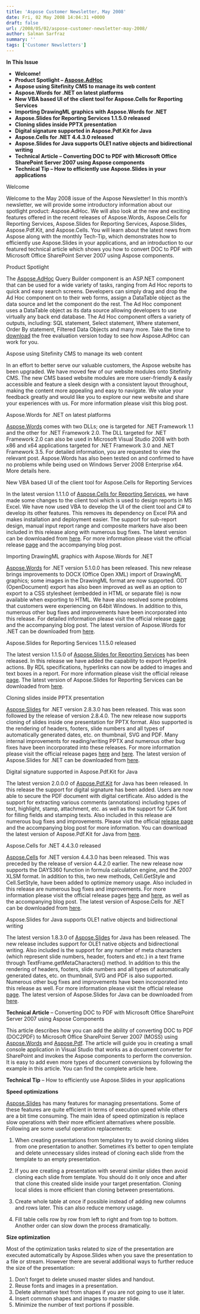 ```yaml
---
title: 'Aspose Customer Newsletter, May 2008'
date: Fri, 02 May 2008 14:04:31 +0000
draft: false
url: /2008/05/02/aspose-customer-newsletter-may-2008/
author: Salman Sarfraz
summary: ''
tags: ['Customer Newsletters']
---
```


**In This Issue**

*   **Welcome!**
*   **Product Spotlight – [Aspose.AdHoc][1]**
*   **Aspose using Sitefinity CMS to manage its web content**
*   **Aspose.Words for .NET on latest platforms**
*   **New VBA based UI of the client tool for Aspose.Cells for Reporting Services**
*   **Importing DrawingML graphics with Aspose.Words for .NET**
*   **Aspose.Slides for Reporting Services 1.1.5.0 released**
*   **Cloning slides inside PPTX presentation**
*   **Digital signature supported in Aspose.Pdf.Kit for Java**
*   **Aspose.Cells for .NET 4.4.3.0 released**
*   **Aspose.Slides for Java supports OLE1 native objects and bidirectional writing**
*   **Technical Article – Converting DOC to PDF with Microsoft Office SharePoint Server 2007 using Aspose components**
*   **Technical Tip – How to efficiently use Aspose.Slides in your applications**

Welcome

Welcome to the May 2008 issue of the Aspose Newsletter! In this month’s newsletter, we will provide some introductory information about our spotlight product: Aspose.AdHoc. We will also look at the new and exciting features offered in the recent releases of Aspose.Words, Aspose.Cells for Reporting Services, Aspose.Slides for Reporting Services, Aspose.Slides, Aspose.Pdf.Kit, and Aspose.Cells. You will learn about the latest news from Aspose along with the monthly Tech-Tip, which demonstrates how to efficiently use Aspose.Slides in your applications, and an introduction to our featured technical article which shows you how to convert DOC to PDF with Microsoft Office SharePoint Server 2007 using Aspose components.

Product Spotlight

The [Aspose.AdHoc][2] Query Builder component is an ASP.NET component that can be used for a wide variety of tasks, ranging from Ad Hoc reports to quick and easy search screens. Developers can simply drag and drop the Ad Hoc component on to their web forms, assign a DataTable object as the data source and let the component do the rest. The Ad Hoc component uses a DataTable object as its data source allowing developers to use virtually any back end database. The Ad Hoc component offers a variety of outputs, including: SQL statement, Select statement, Where statement, Order By statement, Filtered Data Objects and many more. Take the time to [download][3] the free evaluation version today to see how Aspose.AdHoc can work for you.

Aspose using Sitefinity CMS to manage its web content

In an effort to better serve our valuable customers, the Aspose website has been upgraded. We have moved few of our website modules onto Sitefinity CMS. The new CMS based website modules are more user-friendly & easily accessible and feature a sleek design with a consistent layout throughout, making the content more appealing and easy to navigate. We value your feedback greatly and would like you to explore our new website and share your experiences with us. For more information please visit this blog post.

Aspose.Words for .NET on latest platforms

[Aspose.Words][4] comes with two DLLs; one is targeted for .NET Framework 1.1 and the other for .NET Framework 2.0. The DLL targeted for .NET Framework 2.0 can also be used in Microsoft Visual Studio 2008 with both x86 and x64 applications targeted for .NET Framework 3.0 and .NET Framework 3.5. For detailed information, you are requested to view the relevant post. Aspose.Words has also been tested on and confirmed to have no problems while being used on Windows Server 2008 Enterprise x64. More details here.  

New VBA based UI of the client tool for Aspose.Cells for Reporting Services

In the latest version 1.1.1.0 of [Aspose.Cells for Reporting Services][5], we have made some changes to the client tool which is used to design reports in MS Excel. We have now used VBA to develop the UI of the client tool and C# to develop its other features. This removes its dependency on Excel PIA and makes installation and deployment easier. The support for sub-report design, manual input report range and composite markers have also been included in this release along with numerous bug fixes. The latest version can be downloaded from [here][6]. For more information please visit the official release [page][7] and the accompanying blog post.

Importing DrawingML graphics with Aspose.Words for .NET

[Aspose.Words][8] for .NET version 5.1.0.0 has been released. This new release brings improvements to DOCX (Office Open XML) import of DrawingML graphics; some images in the DrawingML format are now supported. ODT (OpenDocument) export has also been improved as well as an option to export to a CSS stylesheet (embedded in HTML or separate file) is now available when exporting to HTML. We have also resolved some problems that customers were experiencing on 64bit Windows. In addition to this, numerous other bug fixes and improvements have been incorporated into this release. For detailed information please visit the official release [page][9] and the accompanying blog post. The latest version of Aspose.Words for .NET can be downloaded from [here][10].  

Aspose.Slides for Reporting Services 1.1.5.0 released

The latest version 1.1.5.0 of [Aspose.Slides for Reporting Services][11] has been released. In this release we have added the capability to export Hyperlink actions. By RDL specifications, hyperlinks can now be added to images and text boxes in a report. For more information please visit the official release [page][12]. The latest version of Aspose.Slides for Reporting Services can be downloaded from [here][13].  

Cloning slides inside PPTX presentation

[Aspose.Slides][14] for .NET version 2.8.3.0 has been released. This was soon followed by the release of version 2.8.4.0. The new release now supports cloning of slides inside one presentation for PPTX format. Also supported is the rendering of headers, footers, slide numbers and all types of automatically generated dates, etc. on thumbnail, SVG and PDF. Many internal improvements for reading/writing PPTX and numerous other bug fixes have been incorporated into these releases. For more information please visit the official release pages [here][15] and [here][16]. The latest version of Aspose.Slides for .NET can be downloaded from [here][17].  

Digital signature supported in Aspose.Pdf.Kit for Java

The latest version 2.0.0.0 of [Aspose.Pdf.Kit][18] for Java has been released. In this release the support for digital signature has been added. Users are now able to secure the PDF document with digital certificate. Also added is the support for extracting various comments (annotations) including types of text, highlight, stamp, attachment, etc. as well as the support for CJK font for filling fields and stamping texts. Also included in this release are numerous bug fixes and improvements. Please visit the official [release page][19] and the accompanying blog post for more information. You can download the latest version of Aspose.Pdf.Kit for Java from [here][20].  

Aspose.Cells for .NET 4.4.3.0 released

[Aspose.Cells][21] for .NET version 4.4.3.0 has been released. This was preceded by the release of version 4.4.2.0 earlier. The new release now supports the DAYS360 function in formula calculation engine, and the 2007 XLSM format. In addition to this, two new methods, Cell.GetStyle and Cell.SetStyle, have been added to optimize memory usage. Also included in this release are numerous bug fixes and improvements. For more information please visit the official release pages [here][22] and [here][23], as well as the accompanying blog post. The latest version of Aspose.Cells for .NET can be downloaded from [here][24].  

Aspose.Slides for Java supports OLE1 native objects and bidirectional writing

The latest version 1.8.3.0 of [Aspose.Slides][25] for Java has been released. The new release includes support for OLE1 native objects and bidirectional writing. Also included is the support for any number of meta characters (which represent slide numbers, header, footers and etc.) in a text frame through TextFrame.getMetaCharacters() method. In addition to this the rendering of headers, footers, slide numbers and all types of automatically generated dates, etc. on thumbnail, SVG and PDF is also supported. Numerous other bug fixes and improvements have been incorporated into this release as well. For more information please visit the official release [page][26]. The latest version of Aspose.Slides for Java can be downloaded from [here][27].  

**Technical Article** – Converting DOC to PDF with Microsoft Office SharePoint Server 2007 using Aspose Components

This article describes how you can add the ability of converting DOC to PDF (DOC2PDF) to Microsoft Office SharePoint Server 2007 (MOSS) using [Aspose.Words][28] and [Aspose.Pdf][29]. The article will guide you in creating a small console application in Visual Studio that works as a document converter for SharePoint and invokes the Aspose components to perform the conversion. It is easy to add even more types of document conversions by following the example in this article. You can find the complete article here.  

**Technical Tip** – How to efficiently use Aspose.Slides in your applications

**Speed optimizations**  
  
[Aspose.Slides][30] has many features for managing presentations. Some of these features are quite efficient in terms of execution speed while others are a bit time consuming. The main idea of speed optimization is replace slow operations with their more efficient alternatives where possible. Following are some useful operation replacements:

1.  When creating presentations from templates try to avoid cloning slides from one presentation to another. Sometimes it’s better to open template and delete unnecessary slides instead of cloning each slide from the template to an empty presentation.  
    
2.  If you are creating a presentation with several similar slides then avoid cloning each slide from template. You should do it only once and after that clone this created slide inside your target presentation. Cloning local slides is more efficient than cloning between presentations.
3.  Create whole table at once if possible instead of adding new columns and rows later. This can also reduce memory usage.
4.  Fill table cells row by row from left to right and from top to bottom. Another order can slow down the process dramatically.

**Size optimization**  
  
Most of the optimization tasks related to size of the presentation are executed automatically by Aspose.Slides when you save the presentation to a file or stream. However there are several additional ways to further reduce the size of the presentation:  
  

1.  Don’t forget to delete unused master slides and handout.
2.  Reuse fonts and images in a presentation.
3.  Delete alternative text from shapes if you are not going to use it later.
4.  Insert common shapes and images to master slide.
5.  Minimize the number of text portions if possible.




[1]: http://www.aspose.com/categories/visual-components/aspose.adhoc-for-.net/default.aspx
[2]: http://www.aspose.com/categories/visual-components/aspose.adhoc-for-.net/default.aspx
[3]: http://www.aspose.com/community/files/53/visual-components/aspose.adhoc/default.aspx
[4]: https://docs.aspose.com/display/wordsjava/Home
[5]: http://www.aspose.com/categories/ssrs-rendering-extensions/aspose.cells-for-reporting-services/default.aspx
[6]: http://www.aspose.com/community/files/52/ssrs-rendering-extensions/aspose.cells.reporting.services/default.aspx
[7]: http://www.aspose.com/community/files/52/ssrs-rendering-extensions/aspose.cells.reporting.services/entry119466.aspx
[8]: https://docs.aspose.com/display/wordsjava/Home
[9]: http://www.aspose.com/community/files/51/file-format-components/aspose.words/entry119442.aspx
[10]: https://docs.aspose.com/display/wordsjava/Home
[11]: http://www.aspose.com/categories/ssrs-rendering-extensions/aspose.slides-for-reporting-services/default.aspx
[12]: http://www.aspose.com/community/files/52/ssrs-rendering-extensions/aspose.slides.reporting.services/entry120373.aspx
[13]: http://www.aspose.com/community/files/52/ssrs-rendering-extensions/aspose.slides.reporting.services/default.aspx
[14]: http://www.aspose.com/categories/file-format-components/aspose.slides-for-.net-and-java/default.aspx
[15]: http://www.aspose.com/community/files/51/file-format-components/aspose.slides/entry120792.aspx
[16]: http://www.aspose.com/community/files/51/file-format-components/aspose.slides/entry119302.aspx
[17]: http://www.aspose.com/community/files/51/file-format-components/aspose.slides/default.aspx
[18]: http://www.aspose.com/categories/file-format-components/aspose.pdf.kit-for-.net-and-java/default.aspx
[19]: http://www.aspose.com/community/files/51/file-format-components/aspose.pdf.kit/entry121423.aspx
[20]: http://www.aspose.com/community/files/51/file-format-components/aspose.pdf.kit/default.aspx
[21]: http://www.aspose.com/categories/file-format-components/aspose.cells-for-.net-and-java/default.aspx
[22]: http://www.aspose.com/community/files/51/file-format-components/aspose.cells/entry121851.aspx
[23]: http://www.aspose.com/community/files/51/file-format-components/aspose.cells/entry121168.aspx
[24]: http://www.aspose.com/community/files/51/file-format-components/aspose.cells/default.aspx
[25]: http://www.aspose.com/categories/file-format-components/aspose.slides-for-.net-and-java/default.aspx
[26]: http://www.aspose.com/community/files/51/file-format-components/aspose.slides/entry123328.aspx
[27]: http://www.aspose.com/community/files/51/file-format-components/aspose.slides/default.aspx
[28]: https://docs.aspose.com/display/wordsjava/Home
[29]: http://www.aspose.com/categories/file-format-components/aspose.pdf-for-.net-and-java/default.aspx
[30]: http://www.aspose.com/categories/file-format-components/aspose.slides-for-.net-and-java/default.aspx



